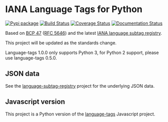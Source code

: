 # IANA Language Tags for Python #

[![Pypi package](https://badge.fury.io/py/language_tags.png)](http://badge.fury.io/py/language_tags)
[![Build Status](https://travis-ci.org/OnroerendErfgoed/language-tags.png?branch=master)](https://travis-ci.org/OnroerendErfgoed/language-tags)
[![Coverage Status](https://coveralls.io/repos/OnroerendErfgoed/language-tags/badge.png)](https://coveralls.io/r/OnroerendErfgoed/language-tags)
[![Documentation Status](https://readthedocs.org/projects/language-tags/badge/?version=latest)](https://readthedocs.org/projects/language-tags/?badge=latest)

Based on [BCP 47](http://tools.ietf.org/html/bcp47) ([RFC 5646](http://tools.ietf.org/html/rfc5646)) and the latest [IANA language subtag registry](http://www.iana.org/assignments/language-subtag-registry).

This project will be updated as the standards change.

Language-tags 1.0.0 only supports Python 3, for Python 2 support, please use language-tags 0.5.0.

## JSON data ##

See the [language-subtag-registry](https://github.com/mattcg/language-subtag-registry) project for the underlying JSON data.

## Javascript version ##

This project is a Python version of the [language-tags](https://github.com/mattcg/language-tags) Javascript project.
